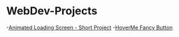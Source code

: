 # WebDev-Projects

-[Animated Loading Screen - Short Project](https://codepen.io/sarthak1306/pen/zYowzJX)
-[HoverMe Fancy Button](https://codepen.io/sarthak1306/pen/wvodqmQ)
